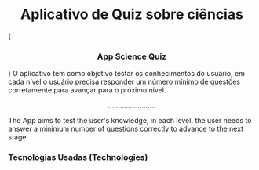 <h1 align="center"> Aplicativo de Quiz sobre ciências </h1> (<h3 align="center"> App Science Quiz </h3>)
O aplicativo tem como objetivo testar os conhecimentos do usuário, em cada nível o usuário precisa responder um número mínimo de questões corretamente para avançar para o próximo nível.
<p align="center">........................</p>
The App aims to test the user's knowledge, in each level, the user needs to answer a minimum number of questions correctly to advance to the next stage.

### Tecnologias Usadas (Technologies)

